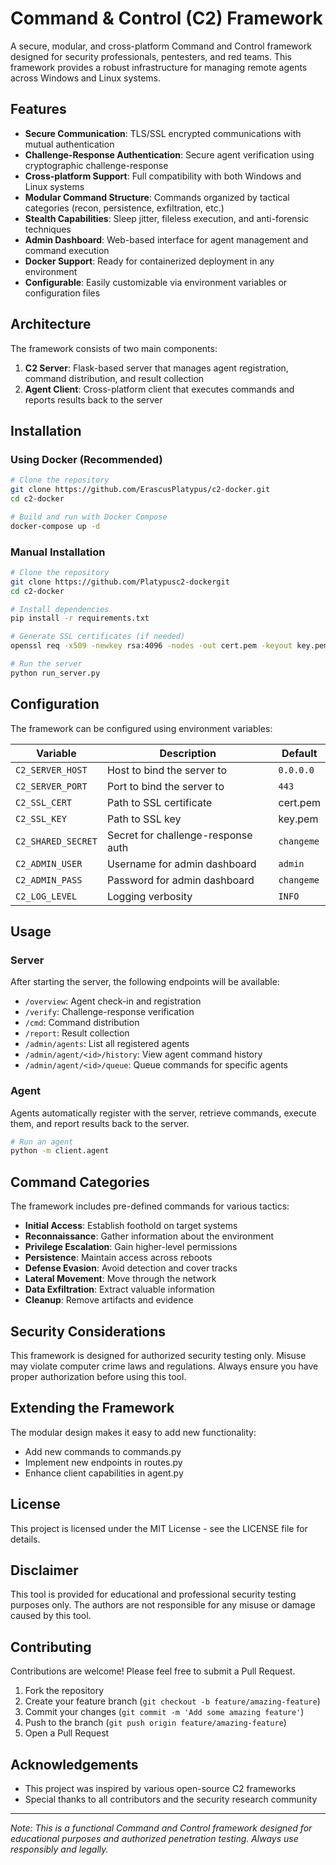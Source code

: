 # Command & Control (C2) Framework

A secure, modular, and cross-platform Command and Control framework designed for security professionals, pentesters, and red teams. This framework provides a robust infrastructure for managing remote agents across Windows and Linux systems.

## Features

- **Secure Communication**: TLS/SSL encrypted communications with mutual authentication
- **Challenge-Response Authentication**: Secure agent verification using cryptographic challenge-response
- **Cross-platform Support**: Full compatibility with both Windows and Linux systems
- **Modular Command Structure**: Commands organized by tactical categories (recon, persistence, exfiltration, etc.)
- **Stealth Capabilities**: Sleep jitter, fileless execution, and anti-forensic techniques
- **Admin Dashboard**: Web-based interface for agent management and command execution
- **Docker Support**: Ready for containerized deployment in any environment
- **Configurable**: Easily customizable via environment variables or configuration files

## Architecture

The framework consists of two main components:

1. **C2 Server**: Flask-based server that manages agent registration, command distribution, and result collection
2. **Agent Client**: Cross-platform client that executes commands and reports results back to the server

## Installation

### Using Docker (Recommended)

```bash
# Clone the repository
git clone https://github.com/ErascusPlatypus/c2-docker.git
cd c2-docker

# Build and run with Docker Compose
docker-compose up -d
```

### Manual Installation

```bash
# Clone the repository
git clone https://github.com/Platypusc2-dockergit
cd c2-docker

# Install dependencies
pip install -r requirements.txt

# Generate SSL certificates (if needed)
openssl req -x509 -newkey rsa:4096 -nodes -out cert.pem -keyout key.pem -days 365

# Run the server
python run_server.py
```

## Configuration

The framework can be configured using environment variables:

| Variable | Description | Default |
|----------|-------------|---------|
| `C2_SERVER_HOST` | Host to bind the server to | `0.0.0.0` |
| `C2_SERVER_PORT` | Port to bind the server to | `443` |
| `C2_SSL_CERT` | Path to SSL certificate | cert.pem |
| `C2_SSL_KEY` | Path to SSL key | key.pem |
| `C2_SHARED_SECRET` | Secret for challenge-response auth | `changeme` |
| `C2_ADMIN_USER` | Username for admin dashboard | `admin` |
| `C2_ADMIN_PASS` | Password for admin dashboard | `changeme` |
| `C2_LOG_LEVEL` | Logging verbosity | `INFO` |

## Usage

### Server

After starting the server, the following endpoints will be available:

- `/overview`: Agent check-in and registration
- `/verify`: Challenge-response verification
- `/cmd`: Command distribution
- `/report`: Result collection
- `/admin/agents`: List all registered agents
- `/admin/agent/<id>/history`: View agent command history
- `/admin/agent/<id>/queue`: Queue commands for specific agents

### Agent

Agents automatically register with the server, retrieve commands, execute them, and report results back to the server.

```bash
# Run an agent
python -m client.agent
```

## Command Categories

The framework includes pre-defined commands for various tactics:

- **Initial Access**: Establish foothold on target systems
- **Reconnaissance**: Gather information about the environment
- **Privilege Escalation**: Gain higher-level permissions
- **Persistence**: Maintain access across reboots
- **Defense Evasion**: Avoid detection and cover tracks
- **Lateral Movement**: Move through the network
- **Data Exfiltration**: Extract valuable information
- **Cleanup**: Remove artifacts and evidence

## Security Considerations

This framework is designed for authorized security testing only. Misuse may violate computer crime laws and regulations. Always ensure you have proper authorization before using this tool.

## Extending the Framework

The modular design makes it easy to add new functionality:

- Add new commands to commands.py
- Implement new endpoints in routes.py
- Enhance client capabilities in agent.py

## License

This project is licensed under the MIT License - see the LICENSE file for details.

## Disclaimer

This tool is provided for educational and professional security testing purposes only. The authors are not responsible for any misuse or damage caused by this tool.

## Contributing

Contributions are welcome! Please feel free to submit a Pull Request.

1. Fork the repository
2. Create your feature branch (`git checkout -b feature/amazing-feature`)
3. Commit your changes (`git commit -m 'Add some amazing feature'`)
4. Push to the branch (`git push origin feature/amazing-feature`)
5. Open a Pull Request

## Acknowledgements

- This project was inspired by various open-source C2 frameworks
- Special thanks to all contributors and the security research community

---

*Note: This is a functional Command and Control framework designed for educational purposes and authorized penetration testing. Always use responsibly and legally.*
